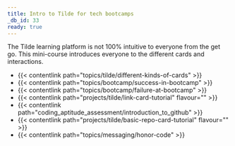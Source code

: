 ```yaml
---
title: Intro to Tilde for tech bootcamps
_db_id: 33
ready: true
---
```



The Tilde learning platform is not 100% intuitive to everyone from the get go. This mini-course introduces everyone to the different cards and interactions.

- {{< contentlink path="topics/tilde/different-kinds-of-cards" >}}
- {{< contentlink path="topics/bootcamp/success-in-bootcamp" >}}
- {{< contentlink path="topics/bootcamp/failure-at-bootcamp" >}}
- {{< contentlink path="projects/tilde/link-card-tutorial" flavour="" >}}
- {{< contentlink path="coding_aptitude_assessment/introduction_to_github" >}}
- {{< contentlink path="projects/tilde/basic-repo-card-tutorial" flavour="" >}}
- {{< contentlink path="topics/messaging/honor-code" >}}


